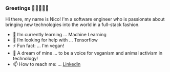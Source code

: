 ### Greetings 👋🏽👨🏽‍💻

Hi there, my name is Nico! I'm a software engineer who is passionate about bringing new technologies into the world in a full-stack fashion.

- 🌱 I’m currently learning ... Machine Learning
- 🤔 I’m looking for help with ... Tensorflow
- ⚡ Fun fact: ... I'm vegan!
- 💬 A dream of mine ... to be a voice for veganism and animal activism in technology!
- 📫 How to reach me: ... [Linkedin](https://www.linkedin.com/in/nicoherreradev/)

